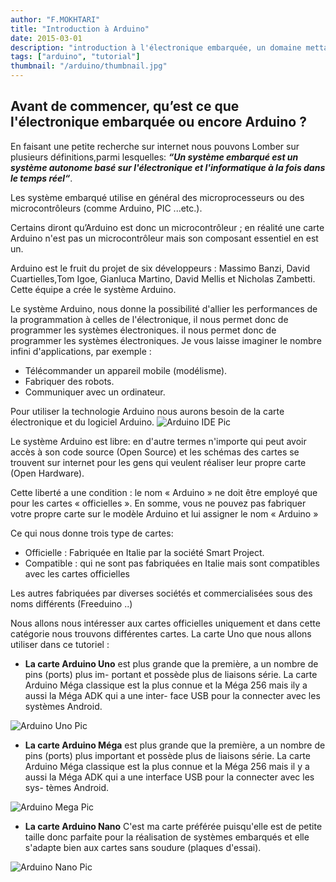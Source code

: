 ```yaml
---
author: "F.MOKHTARI"
title: "Introduction à Arduino"
date: 2015-03-01
description: "introduction à l'électronique embarquée, un domaine mettant à contribution l'électronique ainsi que llnformatique et qui utilise la technologie Arduino."
tags: ["arduino", "tutorial"]
thumbnail: "/arduino/thumbnail.jpg"
---
```


## Avant de commencer, qu’est ce que l'électronique embarquée ou encore Arduino ?

En faisant une petite recherche sur internet nous pouvons Lomber sur plusieurs définitions,parmi lesquelles: ***“Un système embarqué est un système autonome basé sur l'électronique et l'informatique à la fois dans le temps réel“***.

Les système embarqué utilise en général des microprocesseurs ou des microcontrôleurs (comme 
Arduino, PIC ...etc.).

Certains diront qu’Arduino est donc un microcontrôleur ; en réalité une carte Arduino n'est pas un microcontrôleur mais son composant essentiel en est un.

Arduino est le fruit du projet de six développeurs : Massimo Banzi, David Cuartielles,Tom Igoe, Gianluca Martino, David Mellis et Nicholas Zambetti. Cette équipe a crée le système Arduino.

Le système Arduino, nous donne la possibilité  d'allier  les  performances de la  programmation  à  celles  de l'électronique, il nous permet donc de programmer les systèmes électroniques.
il nous permet donc de programmer les systèmes électroniques. Je vous laisse imaginer le nombre 
infini d'applications, par exemple :
- Télécommander un appareil mobile (modélisme).
- Fabriquer des robots.
- Communiquer avec un ordinateur.

Pour utiliser la technologie Arduino nous aurons besoin de la carte électronique et du logiciel Arduino.
![Arduino IDE Pic](/arduino/Arduino_IDE.png)

Le système Arduino est libre: en d'autre termes n'importe qui peut avoir accès à son code source (Open Source) et les schémas des cartes se trouvent sur internet pour les gens qui veulent réaliser leur propre carte (Open Hardware).

Cette liberté a une condition : le nom « Arduino » ne doit être employé que pour les cartes « officielles ». En somme, vous ne pouvez pas fabriquer votre propre carte sur le modèle Arduino et lui assigner le nom « Arduino »

Ce qui nous donne trois type de cartes:
- Officielle : Fabriquée en Italie par la société Smart Project.
- Compatible : qui ne sont pas fabriquées en Italie mais sont compatibles avec les cartes officielles

Les autres fabriquées par diverses sociétés et commercialisées sous des noms différents (Freeduino ..)

Nous allons nous intéresser aux cartes officielles uniquement et dans cette catégorie nous trouvons différentes cartes. La carte Uno que nous allons utiliser dans ce tutoriel :
- **La carte Arduino Uno** est plus grande que la première, a un nombre de pins (ports) plus im- portant 
et possède plus de liaisons série. La carte Arduino Méga classique est la plus connue et la Méga 
256 mais ily a aussi la Méga ADK qui a une inter- face USB pour la connecter avec les systèmes 
Android.

![Arduino Uno Pic](/arduino/Arduino_Uno.jpg)
- **La carte Arduino Méga** est plus grande que la première, a un nombre de pins (ports) plus important 
et possède plus de liaisons série. La carte Arduino Méga classique est la plus connue et la 
Méga 256 mais il y a aussi la Méga ADK qui a une interface USB pour la connecter avec les sys- 
tèmes Android.

![Arduino Mega Pic](/arduino/Arduino_Mega.jpg)
- **La carte Arduino Nano** C'est ma carte préférée puisqu'elle est de petite taille donc parfaite pour la réalisation de  systèmes  embarqués  et  elle s'adapte bien aux cartes sans soudure (plaques d'essai).

![Arduino Nano Pic](/arduino/Arduino_Nano.png)